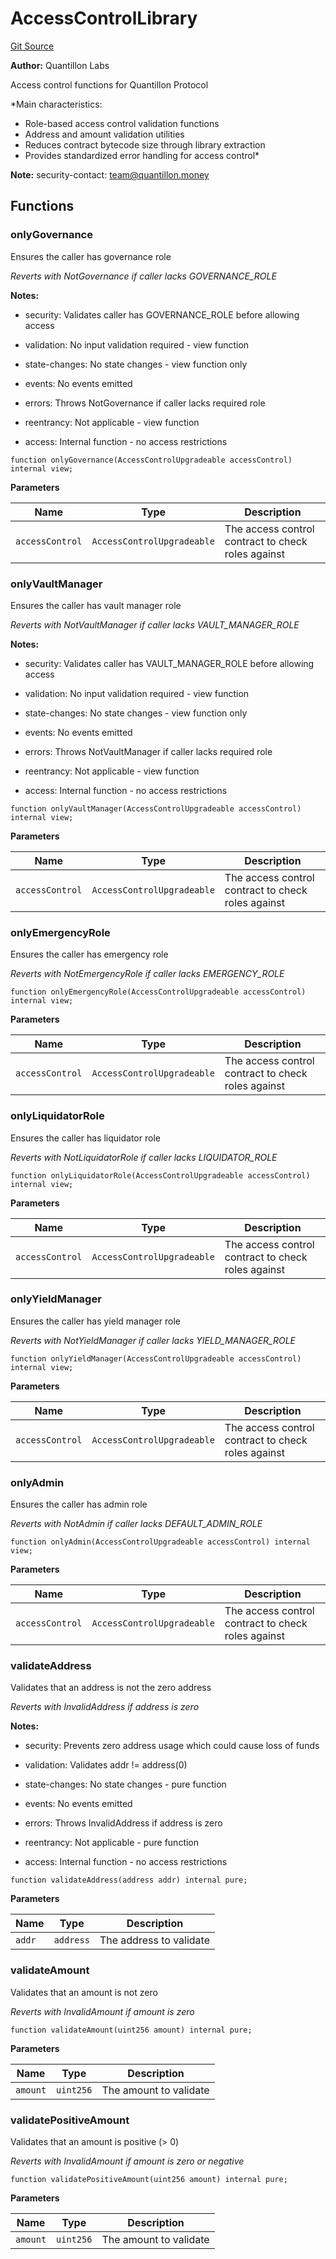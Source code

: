 # AccessControlLibrary
[Git Source](https://github.com/Quantillon-Labs/smart-contracts/quantillon-protocol/blob/07b6c9d21c3d2b99aa95cee2e6cc9c3f00f0009a/src/libraries/AccessControlLibrary.sol)

**Author:**
Quantillon Labs

Access control functions for Quantillon Protocol

*Main characteristics:
- Role-based access control validation functions
- Address and amount validation utilities
- Reduces contract bytecode size through library extraction
- Provides standardized error handling for access control*

**Note:**
security-contact: team@quantillon.money


## Functions
### onlyGovernance

Ensures the caller has governance role

*Reverts with NotGovernance if caller lacks GOVERNANCE_ROLE*

**Notes:**
- security: Validates caller has GOVERNANCE_ROLE before allowing access

- validation: No input validation required - view function

- state-changes: No state changes - view function only

- events: No events emitted

- errors: Throws NotGovernance if caller lacks required role

- reentrancy: Not applicable - view function

- access: Internal function - no access restrictions


```solidity
function onlyGovernance(AccessControlUpgradeable accessControl) internal view;
```
**Parameters**

|Name|Type|Description|
|----|----|-----------|
|`accessControl`|`AccessControlUpgradeable`|The access control contract to check roles against|


### onlyVaultManager

Ensures the caller has vault manager role

*Reverts with NotVaultManager if caller lacks VAULT_MANAGER_ROLE*

**Notes:**
- security: Validates caller has VAULT_MANAGER_ROLE before allowing access

- validation: No input validation required - view function

- state-changes: No state changes - view function only

- events: No events emitted

- errors: Throws NotVaultManager if caller lacks required role

- reentrancy: Not applicable - view function

- access: Internal function - no access restrictions


```solidity
function onlyVaultManager(AccessControlUpgradeable accessControl) internal view;
```
**Parameters**

|Name|Type|Description|
|----|----|-----------|
|`accessControl`|`AccessControlUpgradeable`|The access control contract to check roles against|


### onlyEmergencyRole

Ensures the caller has emergency role

*Reverts with NotEmergencyRole if caller lacks EMERGENCY_ROLE*


```solidity
function onlyEmergencyRole(AccessControlUpgradeable accessControl) internal view;
```
**Parameters**

|Name|Type|Description|
|----|----|-----------|
|`accessControl`|`AccessControlUpgradeable`|The access control contract to check roles against|


### onlyLiquidatorRole

Ensures the caller has liquidator role

*Reverts with NotLiquidatorRole if caller lacks LIQUIDATOR_ROLE*


```solidity
function onlyLiquidatorRole(AccessControlUpgradeable accessControl) internal view;
```
**Parameters**

|Name|Type|Description|
|----|----|-----------|
|`accessControl`|`AccessControlUpgradeable`|The access control contract to check roles against|


### onlyYieldManager

Ensures the caller has yield manager role

*Reverts with NotYieldManager if caller lacks YIELD_MANAGER_ROLE*


```solidity
function onlyYieldManager(AccessControlUpgradeable accessControl) internal view;
```
**Parameters**

|Name|Type|Description|
|----|----|-----------|
|`accessControl`|`AccessControlUpgradeable`|The access control contract to check roles against|


### onlyAdmin

Ensures the caller has admin role

*Reverts with NotAdmin if caller lacks DEFAULT_ADMIN_ROLE*


```solidity
function onlyAdmin(AccessControlUpgradeable accessControl) internal view;
```
**Parameters**

|Name|Type|Description|
|----|----|-----------|
|`accessControl`|`AccessControlUpgradeable`|The access control contract to check roles against|


### validateAddress

Validates that an address is not the zero address

*Reverts with InvalidAddress if address is zero*

**Notes:**
- security: Prevents zero address usage which could cause loss of funds

- validation: Validates addr != address(0)

- state-changes: No state changes - pure function

- events: No events emitted

- errors: Throws InvalidAddress if address is zero

- reentrancy: Not applicable - pure function

- access: Internal function - no access restrictions


```solidity
function validateAddress(address addr) internal pure;
```
**Parameters**

|Name|Type|Description|
|----|----|-----------|
|`addr`|`address`|The address to validate|


### validateAmount

Validates that an amount is not zero

*Reverts with InvalidAmount if amount is zero*


```solidity
function validateAmount(uint256 amount) internal pure;
```
**Parameters**

|Name|Type|Description|
|----|----|-----------|
|`amount`|`uint256`|The amount to validate|


### validatePositiveAmount

Validates that an amount is positive (> 0)

*Reverts with InvalidAmount if amount is zero or negative*


```solidity
function validatePositiveAmount(uint256 amount) internal pure;
```
**Parameters**

|Name|Type|Description|
|----|----|-----------|
|`amount`|`uint256`|The amount to validate|


